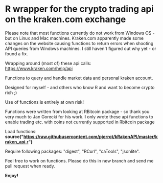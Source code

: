 # **R wrapper for the crypto trading api on the kraken.com exchange**

Please note that most functions currently do not work from Windows OS - but on Linux and Mac machines. Kraken.com apparently made some changes on the website causing functions to return errors when shooting API queries from Windows machines. I still haven't figured out why yet - or found a fix.

Wrapping around (most of) these api calls: https://www.kraken.com/help/api

Functions to query and handle market data and personal kraken account.

Designed for myself - and others who know R and want to become crypto rich ;)

Use of functions is entirely at own risk!

Functions were written from looking at RBitcoin package - so thank you very much to Jan Gorecki for his work. 
I only wrote these api functions to enable trading etc. with coins not currently supported in Rbitcoin package

Load functions:
**source("https://raw.githubusercontent.com/pjerrot/kRakenAPI/master/kraken_api.r")**

Require following packages: "digest", "RCurl", "caTools", "jsonlite".

Feel free to work on functions. Please do this in new branch and send me pull request when ready.

**Enjoy!**
